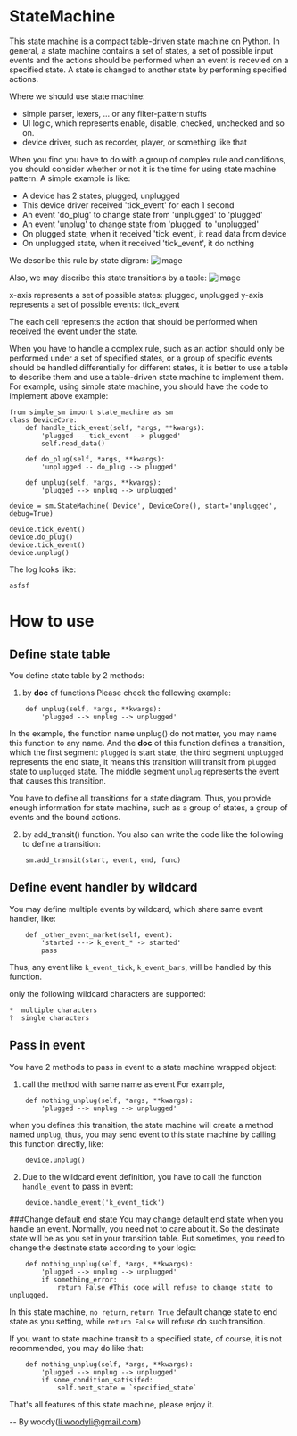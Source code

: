 # StateMachine
This state machine is a compact table-driven state machine on Python. In general, a state machine contains a set of states, a set of possible input events and the actions should be performed when an event is recevied on a specified state. A state is changed to another state by performing specified actions.

Where we should use state machine:

* simple parser, lexers, ... or any filter-pattern stuffs
* UI logic, which represents enable, disable, checked, unchecked and so on.
* device driver, such as recorder, player, or something like that

When you find you have to do with a group of complex rule and conditions, you should consider whether or not it is the time for using state machine pattern. A simple example is like:

* A device has 2 states, plugged, unplugged
* This device driver received 'tick_event' for each 1 second
* An event 'do_plug' to change state from 'unplugged' to 'plugged'
* An event 'unplug' to change state from 'plugged' to 'unplugged'
* On plugged state, when it received 'tick_event', it read data from device
* On unplugged state, when it received 'tick_event', it do nothing

We describe this rule by state digram:
![Image](http://url/a.png) 

Also, we may discribe this state transitions by a table:
![Image](http://url/a.png) 

x-axis represents a set of possible states: plugged, unplugged
y-axis represents a set of possible events: tick_event

The each cell represents the action that should be performed when received the event under the state.

When you have to handle a complex rule, such as an action should only be performed under a set of specified states, or a group of specific events should be handled differentially for different states, it is better to use a table to describe them and use a table-driven state machine to implement them. For example, using simple state machine, you should have the code to implement above example:
```
from simple_sm import state_machine as sm
class DeviceCore:
	def handle_tick_event(self, *args, **kwargs):
		'plugged -- tick_event --> plugged'
   		self.read_data()

	def do_plug(self, *args, **kwargs):
		'unplugged -- do_plug --> plugged'

	def unplug(self, *args, **kwargs):
		'plugged --> unplug --> unplugged'

device = sm.StateMachine('Device', DeviceCore(), start='unplugged', debug=True)

device.tick_event()
device.do_plug()
device.tick_event()
device.unplug()
```

The log looks like:
```
asfsf
```

# How to use
## Define state table
You define state table by 2 methods:
1) by __doc__ of functions
Please check the following example:
```
	def unplug(self, *args, **kwargs):
		'plugged --> unplug --> unplugged'

```
In the example, the function name unplug() do not matter, you may name this function to any name. And the __doc__ of this function defines a transition, which the first segment: `plugged` is start state, the third segment `unplugged` represents the end state, it means this transition will transit from `plugged` state to `unplugged` state. The middle segment `unplug` represents the event that causes this transition.

You have to define all transitions for a state diagram. Thus, you provide enough information for state machine, such as a group of states, a group of events and the bound actions.

2) by add_transit() function.
You also can write the code like the following to define a transition:
```
	sm.add_transit(start, event, end, func)
```

## Define event handler by wildcard
You may define multiple events by wildcard, which share same event handler, like:
```
    def _other_event_market(self, event):
        'started ---> k_event_* -> started'
        pass
```

Thus, any event like `k_event_tick`, `k_event_bars`, will be handled by this function.

only the following wildcard characters are supported:
```
*  multiple characters
?  single characters
```

## Pass in event
You have 2 methods to pass in event to a state machine wrapped object:
1) call the method with same name as event
For example,
```
	def nothing_unplug(self, *args, **kwargs):
		'plugged --> unplug --> unplugged'
```
when you defines this transition, the state machine will create a method named `unplug`, thus, you
may send event to this state machine by calling this function directly, like:
```
	device.unplug()
```

2) Due to the wildcard event definition, you have to call the function `handle_event` to pass in event:
```
	device.handle_event('k_event_tick')
```

###Change default end state
You may change default end state when you handle an event. Normally, you need not to care about it. So the destinate state will be as you set in your transition table. But sometimes, you need to change the destinate state according to your logic:
```
	def nothing_unplug(self, *args, **kwargs):
		'plugged --> unplug --> unplugged'
		if something_error:
			return False #This code will refuse to change state to unplugged.
```
In this state machine, `no return`, `return True` default change state to end state as you setting, while `return False` will refuse do such transition.

If you want to state machine transit to a specified state, of course, it is not recommended, you may do like that:
```
	def nothing_unplug(self, *args, **kwargs):
		'plugged --> unplug --> unplugged'
		if some_condition_satisifed:
			self.next_state = `specified_state`
```

That's all features of this state machine, please enjoy it.

-- By woody(li.woodyli@gmail.com)


